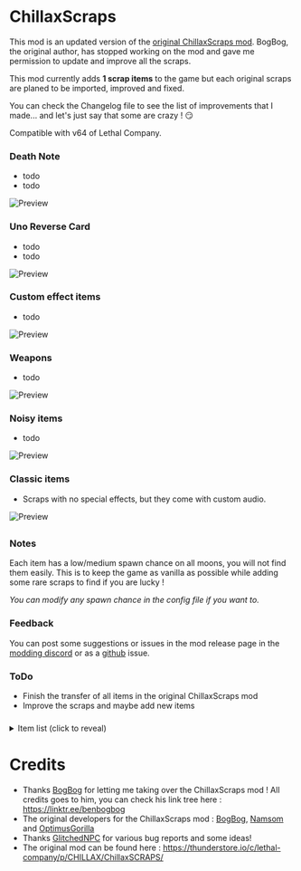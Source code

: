 # ChillaxScraps

This mod is an updated version of the [original ChillaxScraps mod](https://thunderstore.io/c/lethal-company/p/CHILLAX/ChillaxSCRAPS/). BogBog, the original author, has stopped working on the mod and gave me permission to update and improve all the scraps.

This mod currently adds **1 scrap items** to the game but each original scraps are planed to be imported, improved and fixed.

You can check the Changelog file to see the list of improvements that I made... and let's just say that some are crazy ! 😏

Compatible with v64 of Lethal Company.

### Death Note
- todo
- todo

![Preview]()

### Uno Reverse Card
- todo
- todo

![Preview]()

### Custom effect items
- todo

![Preview]()

### Weapons
- todo

![Preview]()

### Noisy items
- todo

![Preview]()

### Classic items
- Scraps with no special effects, but they come with custom audio.

![Preview]()

<!---

<details><summary>Want to see some more images? (click to reveal)</summary>

![Preview]()

![Preview]()

</details>

-->

##

### Notes
Each item has a low/medium spawn chance on all moons, you will not find them easily. This is to keep the game as vanilla as possible while adding some rare scraps to find if you are lucky !

*You can modify any spawn chance in the config file if you want to.*

### Feedback
You can post some suggestions or issues in the mod release page in the [modding discord](https://discord.com/invite/lcmod) or as a [github](https://github.com/ZigzagAwaka/ChillaxScraps) issue.

### ToDo
- Finish the transfer of all items in the original ChillaxScraps mod
- Improve the scraps and maybe add new items

###

<details><summary>Item list (click to reveal)</summary>

- Death Note
- f

</details>

##

# Credits

- Thanks [BogBog](https://twitter.com/benbogbog) for letting me taking over the ChillaxScraps mod ! All credits goes to him, you can check his link tree here : https://linktr.ee/benbogbog
- The original developers for the ChillaxScraps mod : [BogBog](https://twitter.com/benbogbog), [Namsom](https://twitter.com/NamsomXD) and [OptimusGorilla](https://twitter.com/DanielSuPery)
- Thanks [GlitchedNPC](https://www.twitch.tv/a_glitched_npc) for various bug reports and some ideas!
- The original mod can be found here : https://thunderstore.io/c/lethal-company/p/CHILLAX/ChillaxSCRAPS/
